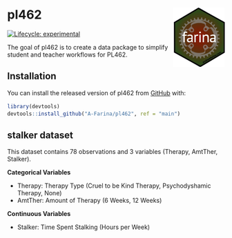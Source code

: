 
<!-- README.md is generated from README.Rmd. Please edit that file -->

# pl462 <img src='man/figures/logo.jpeg' align="right" height="137.5" />

<!-- badges: start -->

[![Lifecycle:
experimental](https://img.shields.io/badge/lifecycle-experimental-orange.svg)](https://www.tidyverse.org/lifecycle/#experimental)
<!-- badges: end -->

The goal of pl462 is to create a data package to simplify student and
teacher workflows for PL462.

## Installation

You can install the released version of pl462 from
[GitHub](https://github.com/A-Farina/pl462) with:

``` r
library(devtools)
devtools::install_github("A-Farina/pl462", ref = "main")
```

## stalker dataset

This dataset contains 78 observations and 3 variables (Therapy, AmtTher,
Stalker).

**Categorical Variables**

  - Therapy: Therapy Type (Cruel to be Kind Therapy, Psychodyshamic
    Therapy, None)
  - AmtTher: Amount of Therapy (6 Weeks, 12 Weeks)

**Continuous Variables**

  - Stalker: Time Spent Stalking (Hours per Week)
